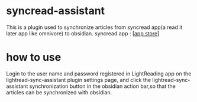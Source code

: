 # syncread-assistant

This is a plugin used to synchronize articles from syncread app(a read it later app like omnivore) to obsidian.
syncread app : [[app store](https://apps.apple.com/us/app/syncread-read-it-later/id6469306152)]
# how to use

Login to the user name and password registered in LightReading app on the lightread-sync-assistant plugin settings page, and click the lightread-sync-assistant synchronization button in the obsidian action bar,so that the articles can be synchronized with obsidian.

